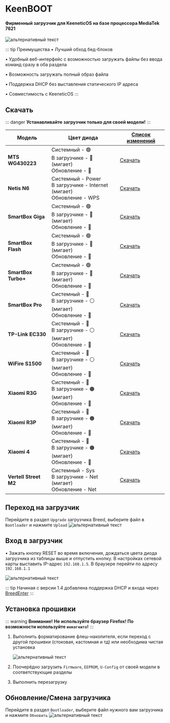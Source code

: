 # KeenBOOT

#### Фирменный загрузчик для KeeneticOS на базе процессора MediaTek 7621

![альтернативный текст](/assets/images/wiki/helpful/keenboot/main.png)

::: tip Преимущества
• Лучший обход бед-блоков

• Удобный веб-интерфейс с возможностью загружать файлы без ввода команд сразу в оба раздела

• Возможность загружать полный образ файла

• Поддержка DHCP без выставления статического IP адреса

• Совместимость с KeeneticOS
:::

## Скачать

::: danger
**Устанавливайте загрузчик только для своей модели!**
:::

| Модель                | Цвет диода                                                                   | [Список изменений](https://t.me/KeeneticPorted/7905)                       |
|-----------------------|------------------------------------------------------------------------------|----------------------------------------------------------------------------|
| **MTS WG430223**      | Системный - 🟢<br/>В загрузчике - 🔴 (мигает) <br/>Обновление - 🔴           | [Скачать](/assets/files/keenboot/v1.4/KeenBOOT-MTS_WG430223_v1.4.bin)      |
| **Netis N6**          | Системный - Power<br/>В загрузчике - Internet (мигает) <br/>Обновление - WPS | [Скачать](/assets/files/keenboot/v1.4/KeenBOOT-Netis_N6_v1.4.bin)          |
| **SmartBox Giga**     | Системный - 🟢<br/>В загрузчике - 🔵 (мигает) <br/>Обновление - 🔴           | [Скачать](/assets/files/keenboot/v1.4/KeenBOOT-SB_Giga_v1.4.bin)           |
| **SmartBox Flash**    | Системный - 🟢<br/>В загрузчике - 🔵 (мигает) <br/>Обновление - 🔴           | [Скачать](/assets/files/keenboot/v1.4/KeenBOOT-SB_Flash_v1.4.bin)          |
| **SmartBox Turbo+**   | Системный - 🟢<br/>В загрузчике - 🔵 (мигает) <br/>Обновление - 🔴           | [Скачать](/assets/files/keenboot/v1.4/KeenBOOT-SB_Turbo_Plus_v1.4.bin)     |
| **SmartBox Pro**      | Системный - 🔵<br/>В загрузчике - ⚪ (мигает) <br/>Обновление - 🔵            | [Скачать](/assets/files/keenboot/v1.4/KeenBOOT-SB_Pro_v1.4.bin)            |
| **TP-Link EC330**     | Системный - 🔵<br/>В загрузчике - ⚪ (мигает) <br/>Обновление - 🔵            | [Скачать](/assets/files/keenboot/v1.4/KeenBOOT-TP-Link_EC330_v1.4.bin)     |
| **WiFire S1500**      | Системный - 🔵<br/>В загрузчике - ⚪ (мигает) <br/>Обновление - 🔵            | [Скачать](/assets/files/keenboot/v1.4/KeenBOOT-WiFire-S1500_v1.4.bin)      |
| **Xiaomi R3G**        | Системный - 🔵<br/>В загрузчике - 🟠 (мигает) <br/>Обновление - 🔴           | [Скачать](/assets/files/keenboot/v1.4/KeenBOOT-Xiaomi_3G_v1.4.bin)         |
| **Xiaomi R3P**        | Системный - 🔵<br/>В загрузчике - 🟠 (мигает) <br/>Обновление - 🔴           | [Скачать](/assets/files/keenboot/v1.4/KeenBOOT-Xiaomi_3P_v1.4.bin)         |
| **Xiaomi 4**          | Системный - 🔵<br/>В загрузчике - 🟠 (мигает) <br/>Обновление - 🔴           | [Скачать](/assets/files/keenboot/v1.4/KeenBOOT-Xiaomi_4_v1.4.bin)          |
| **Vertell Street M2** | Системный - Sys<br/>В загрузчике - Net (мигает) <br/>Обновление - Net        | [Скачать](/assets/files/keenboot/v1.4/KeenBOOT-Vertell-Street-M2_v1.4.bin) |

## Переход на загрузчик

Перейдите в раздел `Upgrade` загрузчика Breed, выберите файл в `Bootloader` и нажмите `Upload`
![альтернативный текст](/assets/images/wiki/helpful/breed/upgrade.png)

## Вход в загрузчик

• Зажать кнопку RESET во время включения, дождаться цвета диода загрузчика из таблицы выше и отпустить кнопку. В настройках сетевой карты выставить IP-адрес `192.168.1.5`.
В браузере перейти по адресу `192.168.1.1`

![альтернативный текст](/assets/images/wiki/helpful/keenboot/network.png)

::: tip
Начиная с версии 1.4 добавлена поддержка DHCP и входа через [BreedEnter](/wiki/helpful/breedBootloader#breedenter)
:::

## Установка прошивки

::: warning **Внимание!**
**Не используйте браузер Firefox! По возможности используйте `инкогнито`!**
:::

1. Выполнить форматирование флеш-накопителя, если переход с другой прошивки (стоковая, кастомная и тд) или необходима чистая установка

   ![альтернативный текст](/assets/images/wiki/helpful/keenboot/erase.png)
2. Поочерёдно загрузить `Firmware`, `EEPROM`, `U-Config` от своей модели в соответствующие разделы
3. Выполнить перезагрузку

## Обновление/Смена загрузчика

Перейдите в раздел `Bootloader`, выберите файл нужного вам загрузчика и нажмите `Обновить`
![альтернативный текст](/assets/images/wiki/helpful/keenboot/update.png)
